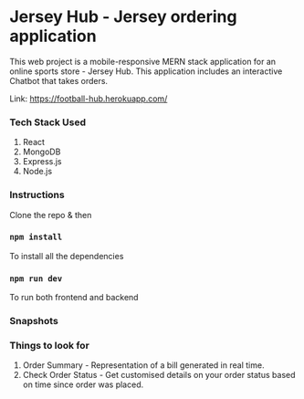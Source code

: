 # Jersey Hub - Jersey ordering application
This web project is a mobile-responsive MERN stack application for an online sports store - Jersey Hub. This application includes an interactive Chatbot that takes orders.

Link: https://football-hub.herokuapp.com/

### Tech Stack Used

1) React
2) MongoDB
3) Express.js
4) Node.js

### Instructions

Clone the repo & then

### `npm install`

To install all the dependencies

### `npm run dev`
To run both frontend and backend


### Snapshots
<p align="center">

<p>



### Things to look for

1) Order Summary - Representation of a bill generated in real time. 
2) Check Order Status - Get customised details on your order status based on time since order was placed. 
